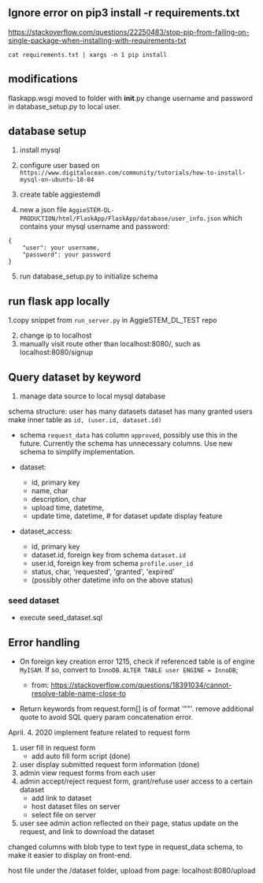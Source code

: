 ## Ignore error on pip3 install -r requirements.txt
https://stackoverflow.com/questions/22250483/stop-pip-from-failing-on-single-package-when-installing-with-requirements-txt

`cat requirements.txt | xargs -n 1 pip install` 

## modifications

flaskapp.wsgi moved to folder with __init__.py
change username and password in database_setup.py to local user.

## database setup

1. install mysql

2. configure user based on `https://www.digitalocean.com/community/tutorials/how-to-install-mysql-on-ubuntu-18-04` 

3. create table aggiestemdl

4. new a json file `AggieSTEM-DL-PRODUCTION/html/FlaskApp/FlaskApp/database/user_info.json` which contains your mysql username and password:

```
{
	"user": your username,
	"password": your password
}

```

5. run database_setup.py to initialize schema

## run flask app locally

1.copy snippet from `run_server.py` in AggieSTEM_DL_TEST repo

2. change ip to localhost
3. manually visit route other than localhost:8080/, such as localhost:8080/signup

## Query dataset by keyword
1. manage data source to local mysql database

schema structure:
    user has many datasets
    dataset has many granted users
    make inner table as `id, (user.id, dataset.id)`

* schema `request_data` has column `approved`, possibly use this in the future.  Currently the schema has unnecessary columns.  Use new schema to simplify implementation.

* dataset:
  * id, primary key
  * name, char
  * description, char
  * upload time, datetime,
  * update time, datetime, # for dataset update display feature

* dataset_access:
  * id, primary key
  * dataset.id, foreign key from schema `dataset.id`
  * user.id, foreign key from schema `profile.user_id`
  * status, char, 'requested', 'granted', 'expired'
  * (possibly other datetime info on the above status)

### seed dataset
* execute seed_dataset.sql



## Error handling
* On foreign key creation error 1215, check if referenced table is of engine `MyISAM`.  If so, convert to `InnoDB`.  `ALTER TABLE user ENGINE = InnoDB`;
    * from: https://stackoverflow.com/questions/18391034/cannot-resolve-table-name-close-to

* Return keywords from request.form[] is of format '""'. remove additional quote to avoid SQL query param concatenation error.

April. 4. 2020
implement feature related to request form
1. user fill in request form
    * add auto fill form script (done)
2. user display submitted request form information (done)
3. admin view request forms from each user
4. admin accept/reject request form, grant/refuse user access to a certain dataset
   * add link to dataset
   * host dataset files on server
   * select file on server
5. user see admin action reflected on their page, status update on the request, and link to download the dataset


changed columns with blob type to text type in request_data schema, to make it easier to display on front-end.

host file under the /dataset folder, upload from page: localhost:8080/upload
